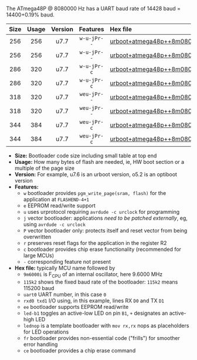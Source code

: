 The ATmega48P @ 8080000 Hz has a UART baud rate of 14428 baud = 14400+0.19% baud.

|Size|Usage|Version|Features|Hex file|
|:-:|:-:|:-:|:-:|:--|
|256|256|u7.7|`w-u-jPr--`|[urboot+atmega48p++8m0800i+++14k4_uart0_rxd0_txd1_led+b5_fr.hex](https://raw.githubusercontent.com/stefanrueger/urboot.hex/main/mcus/atmega48p/internal_oscillator/fint++8m0800_Hz/br+++14k4_bps/urboot+atmega48p++8m0800i+++14k4_uart0_rxd0_txd1_led+b5_fr.hex)|
|256|256|u7.7|`w-u-jPr--`|[urboot+atmega48p++8m0800i+++14k4_uart0_rxd0_txd1_lednop_fr.hex](https://raw.githubusercontent.com/stefanrueger/urboot.hex/main/mcus/atmega48p/internal_oscillator/fint++8m0800_Hz/br+++14k4_bps/urboot+atmega48p++8m0800i+++14k4_uart0_rxd0_txd1_lednop_fr.hex)|
|286|320|u7.7|`w-u-jPr-c`|[urboot+atmega48p++8m0800i+++14k4_uart0_rxd0_txd1_led+b5_fr_ce.hex](https://raw.githubusercontent.com/stefanrueger/urboot.hex/main/mcus/atmega48p/internal_oscillator/fint++8m0800_Hz/br+++14k4_bps/urboot+atmega48p++8m0800i+++14k4_uart0_rxd0_txd1_led+b5_fr_ce.hex)|
|286|320|u7.7|`w-u-jPr-c`|[urboot+atmega48p++8m0800i+++14k4_uart0_rxd0_txd1_lednop_fr_ce.hex](https://raw.githubusercontent.com/stefanrueger/urboot.hex/main/mcus/atmega48p/internal_oscillator/fint++8m0800_Hz/br+++14k4_bps/urboot+atmega48p++8m0800i+++14k4_uart0_rxd0_txd1_lednop_fr_ce.hex)|
|318|320|u7.7|`weu-jPr--`|[urboot+atmega48p++8m0800i+++14k4_uart0_rxd0_txd1_ee_led+b5_fr.hex](https://raw.githubusercontent.com/stefanrueger/urboot.hex/main/mcus/atmega48p/internal_oscillator/fint++8m0800_Hz/br+++14k4_bps/urboot+atmega48p++8m0800i+++14k4_uart0_rxd0_txd1_ee_led+b5_fr.hex)|
|318|320|u7.7|`weu-jPr--`|[urboot+atmega48p++8m0800i+++14k4_uart0_rxd0_txd1_ee_lednop_fr.hex](https://raw.githubusercontent.com/stefanrueger/urboot.hex/main/mcus/atmega48p/internal_oscillator/fint++8m0800_Hz/br+++14k4_bps/urboot+atmega48p++8m0800i+++14k4_uart0_rxd0_txd1_ee_lednop_fr.hex)|
|344|384|u7.7|`weu-jPr-c`|[urboot+atmega48p++8m0800i+++14k4_uart0_rxd0_txd1_ee_led+b5_fr_ce.hex](https://raw.githubusercontent.com/stefanrueger/urboot.hex/main/mcus/atmega48p/internal_oscillator/fint++8m0800_Hz/br+++14k4_bps/urboot+atmega48p++8m0800i+++14k4_uart0_rxd0_txd1_ee_led+b5_fr_ce.hex)|
|344|384|u7.7|`weu-jPr-c`|[urboot+atmega48p++8m0800i+++14k4_uart0_rxd0_txd1_ee_lednop_fr_ce.hex](https://raw.githubusercontent.com/stefanrueger/urboot.hex/main/mcus/atmega48p/internal_oscillator/fint++8m0800_Hz/br+++14k4_bps/urboot+atmega48p++8m0800i+++14k4_uart0_rxd0_txd1_ee_lednop_fr_ce.hex)|

- **Size:** Bootloader code size including small table at top end
- **Usage:** How many bytes of flash are needed, ie, HW boot section or a multiple of the page size
- **Version:** For example, u7.6 is an urboot version, o5.2 is an optiboot version
- **Features:**
  + `w` bootloader provides `pgm_write_page(sram, flash)` for the application at `FLASHEND-4+1`
  + `e` EEPROM read/write support
  + `u` uses urprotocol requiring `avrdude -c urclock` for programming
  + `j` vector bootloader: applications *need to be patched externally*, eg, using `avrdude -c urclock`
  + `P` vector bootloader only: protects itself and reset vector from being overwritten
  + `r` preserves reset flags for the application in the register R2
  + `c` bootloader provides chip erase functionality (recommended for large MCUs)
  + `-` corresponding feature not present
- **Hex file:** typically MCU name followed by
  + `9m6000i` is F<sub>CPU</sub> of an internal oscillator, here 9.6000 MHz
  + `115k2` shows the fixed baud rate of the bootloader: `115k2` means 115200 baud
  + `uart0` UART number, in this case `0`
  + `rxd0 txd1` I/O using, in this example, lines RX `D0` and TX `D1`
  + `ee` bootloader supports EEPROM read/write
  + `led-b1` toggles an active-low LED on pin `B1`, `+` designates an active-high LED
  + `lednop` is a template bootloader with `mov rx,rx` nops as placeholders for LED operations
  + `fr` bootloader provides non-essential code ("frills") for smoother error handling
  + `ce` bootloader provides a chip erase command
